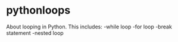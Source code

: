 # pythonloops
About looping in Python. This includes:
-while loop
-for loop
-break statement
-nested loop
